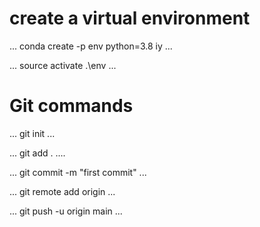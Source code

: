 # create a virtual environment

...
conda create -p env python=3.8 iy
...

...
source activate .\env
...



# Git commands 

...
git init
...

...
git add .
....

...
git commit -m "first commit"
...

...
git remote add origin <your repo git url>
...

...
git push -u origin main
...
